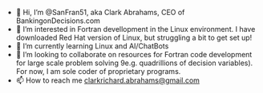 - 👋 Hi, I’m @SanFran51, aka Clark Abrahams, CEO of BankingonDecisions.com
- 👀 I’m interested in Fortran devellopment in the Linux environment.  I have downloaded Red Hat version of Linux, but struggling a bit to get set up!
- 🌱 I’m currently learning Linux and AI/ChatBots
- 💞️ I’m looking to collaborate on resources for Fortran code development for large scale problem solving 9e.g. quadrillions of decision variables).  For now, I am sole coder of proprietary programs.
- 📫 How to reach me clarkrichard.abrahams@gmail.com

<!---
SanFran51/SanFran51 is a ✨ special ✨ repository because its `README.md` (this file) appears on your GitHub profile.
You can click the Preview link to take a look at your changes.
--->
